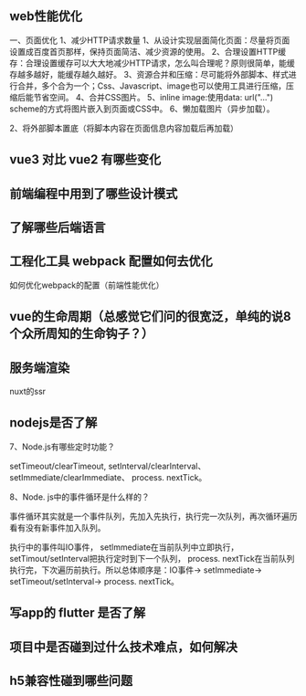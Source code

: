 ## web性能优化

一、页面优化
1、减少HTTP请求数量
  1、从设计实现层面简化页面：尽量将页面设置成百度首页那样，保持页面简洁、减少资源的使用。
  2、合理设置HTTP缓存：合理设置缓存可以大大地减少HTTP请求，怎么叫合理呢？原则很简单，能缓存越多越好，能缓存越久越好。
  3、资源合并和压缩：尽可能将外部脚本、样式进行合并，多个合为一个；Css、Javascript、image也可以使用工具进行压缩，压缩后能节省空间。
  4、合并CSS图片。
  5、inline image:使用data: url("…") scheme的方式将图片嵌入到页面或CSS中。
  6、懒加载图片（异步加载）。
  
2、将外部脚本置底（将脚本内容在页面信息内容加载后再加载）


## vue3 对比 vue2 有哪些变化

## 前端编程中用到了哪些设计模式

## 了解哪些后端语言

## 工程化工具 webpack 配置如何去优化

如何优化webpack的配置（前端性能优化）

## vue的生命周期（总感觉它们问的很宽泛，单纯的说8个众所周知的生命钩子？）

## 服务端渲染

nuxt的ssr

## nodejs是否了解

7、Node.js有哪些定时功能？

setTimeout/clearTimeout, setInterval/clearInterval、 setImmediate/clearImmediate、 process. nextTick。

8、Node. js中的事件循环是什么样的？

事件循环其实就是一个事件队列，先加入先执行，执行完一次队列，再次循环遍历看有没有新事件加入队列。

执行中的事件叫IO事件， setlmmediate在当前队列中立即执行，setTimout/setInterval把执行定时到下一个队列， process. nextTick在当前队列执行完，下次遍历前执行。所以总体顺序是：IO事件→ setImmediate→ setTimeout/setInterval→ process. nextTick。



## 写app的 flutter 是否了解


## 项目中是否碰到过什么技术难点，如何解决


## h5兼容性碰到哪些问题






















